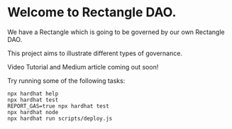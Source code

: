 # Welcome to Rectangle DAO. 

We have a Rectangle which is going to be governed by our own Rectangle DAO. 

This project aims to illustrate different types of governance.

Video Tutorial and Medium article coming out soon! 

Try running some of the following tasks:

```shell
npx hardhat help
npx hardhat test
REPORT_GAS=true npx hardhat test
npx hardhat node
npx hardhat run scripts/deploy.js
```
